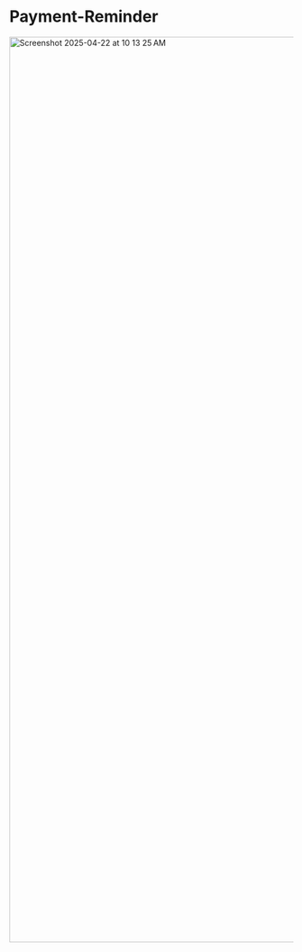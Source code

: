 # Payment-Reminder
<img width="1604" alt="Screenshot 2025-04-22 at 10 13 25 AM" src="https://github.com/user-attachments/assets/5f19c2d5-b881-4474-93d9-559a3033b1ee" />
